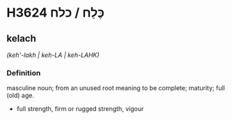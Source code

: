 # H3624 כֶּלַח / כלח

## kelach

_(keh'-lakh | keh-LA | keh-LAHK)_

### Definition

masculine noun; from an unused root meaning to be complete; maturity; full (old) age.

- full strength, firm or rugged strength, vigour
